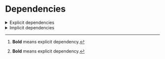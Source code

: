 # Dependencies

<details>
<summary>Explicit dependencies</summary>

|Dependency[^1]|Before|After|Change|Environments|
|-|-|-|-|-|
|**typos**|1.21.0|1.22.7|Minor Upgrade|lint on *all platforms*|
|**ordered_enum**|0.0.8|0.0.9|Patch Upgrade|{build, default, py312} on *all platforms*|
|**pydantic**|2.7.1|2.7.4|Patch Upgrade|{build, default, py312} on *all platforms*|
|**pytest**|8.2.1|8.2.2|Patch Upgrade|{default, py312} on *all platforms*|
|**ruff**|0.4.4|0.4.9|Patch Upgrade|lint on *all platforms*|
|**py-rattler**|py312h1a1520d_0|py312had01cb0_0|Only build string|{default, py312} on osx-arm64|

</details>

<details>
<summary>Implicit dependencies</summary>

|Dependency[^1]|Before|After|Change|Environments|
|-|-|-|-|-|
|ca-certificates|2024.2.2|2024.6.2|Minor Upgrade|*all*|
|certifi|2024.2.2|2024.6.2|Minor Upgrade|build on *all platforms*|
|filelock|3.14.0|3.15.1|Minor Upgrade|lint on *all platforms*|
|libsqlite|3.45.3|3.46.0|Minor Upgrade|*all*|
|libzlib|1.2.13|1.3.1|Minor Upgrade|*all*|
|more-itertools|10.2.0|10.3.0|Minor Upgrade|build on *all platforms*|
|nodeenv|1.8.0|1.9.1|Minor Upgrade|lint on *all platforms*|
|packaging|24.0|24.1|Minor Upgrade|{build, default, py312} on *all platforms*|
|pkginfo|1.10.0|1.11.1|Minor Upgrade|build on *all platforms*|
|typing-extensions|4.11.0|4.12.2|Minor Upgrade|{build, default, py312} on *all platforms*|
|typing_extensions|4.11.0|4.12.2|Minor Upgrade|{build, default, py312} on *all platforms*|
|vc14_runtime|14.38.33135|14.40.33810|Minor Upgrade|*all envs* on win-64|
|vs2015_runtime|14.38.33135|14.40.33810|Minor Upgrade|*all envs* on win-64|
|zipp|3.17.0|3.19.2|Minor Upgrade|{build, default, py312} on *all platforms*|
|cryptography|42.0.7|42.0.8|Patch Upgrade|build on linux-64|
|openssl|3.3.0|3.3.1|Patch Upgrade|*all*|
|pydantic-core|2.18.2|2.18.4|Patch Upgrade|{build, default, py312} on *all platforms*|
|requests|2.32.2|2.32.3|Patch Upgrade|build on *all platforms*|
|ld_impl_linux-64|hf3520f5_1|hf3520f5_4|Only build string|*all envs* on linux-64|
|libgcc-ng|h77fa898_7|h77fa898_9|Only build string|*all envs* on linux-64|
|libgomp|h77fa898_7|h77fa898_9|Only build string|*all envs* on linux-64|
|libstdcxx-ng|hc0a3c3a_7|hc0a3c3a_9|Only build string|{build, lint} on linux-64|
|vc|ha32ba9b_20|h8a93ad2_20|Only build string|*all envs* on win-64|

</details>

[^1]: **Bold** means explicit dependency.
[^2]: Dependency got downgraded.
